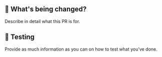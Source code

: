 ## 🧰 What's being changed?

Describe in detail what this PR is for.

## 🧬 Testing

Provide as much information as you can on how to test what you've done.
